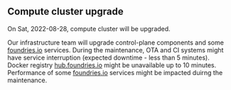 ## Compute cluster upgrade

On Sat, 2022-08-28, compute cluster will be upgraded.

Our infrastructure team will upgrade control-plane components and some [foundries.io](https://foundries.io) services.
During the maintenance, OTA and CI systems might have service interruption (expected downtime - less than 5 minutes). Docker registry [hub.foundries.io](https://hub.foundries.io) might be unavailable up to 10 minutes.
Performance of some [foundries.io](https://foundries.io) services might be impacted duirng the maintenance.
